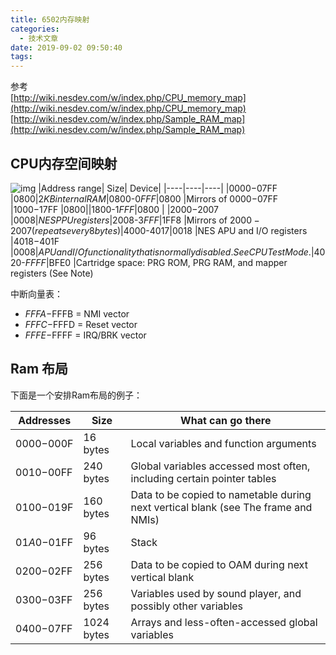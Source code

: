 ```yaml
---
title: 6502内存映射
categories:
  - 技术文章
date: 2019-09-02 09:50:40
tags:
---
```

参考  
[http://wiki.nesdev.com/w/index.php/CPU_memory_map](http://wiki.nesdev.com/w/index.php/CPU_memory_map)  
[http://wiki.nesdev.com/w/index.php/Sample_RAM_map](http://wiki.nesdev.com/w/index.php/Sample_RAM_map)

## CPU内存空间映射  
![img](/images/NesGame/CPU内存映射布局.PNG)
|Address range|	Size|	Device|
|----|----|----|
|$0000-$07FF	|$0800	|2KB internal RAM
|$0800-$0FFF	|$0800	|Mirrors of $0000-$07FF
|$1000-$17FF	|$0800  |
|$1800-$1FFF	|$0800  |
|$2000-$2007	|$0008	|NES PPU registers
|$2008-$3FFF	|$1FF8	|Mirrors of $2000-2007 (repeats every 8 bytes)
|$4000-$4017	|$0018	|NES APU and I/O registers
|$4018-$401F	|$0008	|APU and I/O functionality that is normally disabled. See CPU Test Mode.
|$4020-$FFFF	|$BFE0	|Cartridge space: PRG ROM, PRG RAM, and mapper registers (See Note)


中断向量表：  
- $FFFA-$FFFB = NMI vector
- $FFFC-$FFFD = Reset vector
- $FFFE-$FFFF = IRQ/BRK vector

## Ram 布局
下面是一个安排Ram布局的例子：  

|Addresses	|Size	|What can go there
|----		|----	|----
|$0000-$000F	|16 bytes	|Local variables and function arguments
|$0010-$00FF	|240 bytes	|Global variables accessed most often, including certain pointer tables
|$0100-$019F	|160 bytes	|Data to be copied to nametable during next vertical blank (see The frame and NMIs)
|$01A0-$01FF	|96 bytes	|Stack
|$0200-$02FF	|256 bytes	|Data to be copied to OAM during next vertical blank
|$0300-$03FF	|256 bytes	|Variables used by sound player, and possibly other variables
|$0400-$07FF	|1024 bytes	|Arrays and less-often-accessed global variables


